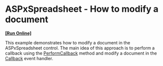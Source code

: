 # ASPxSpreadsheet - How to modify a document
<!-- run online -->
**[[Run Online]](https://codecentral.devexpress.com/192541102/)**
<!-- run online end -->

This example demonstrates how to modify a document in the ASPxSpreadsheet control.
The main idea of this approach is to perform a callback using the  [PerformCallback](https://docs.devexpress.com/AspNet/js-ASPxClientSpreadsheet.PerformCallback%28parameter%29) method and modify a document in the  [Callback](https://docs.devexpress.com/AspNet/DevExpress.Web.ASPxSpreadsheet.ASPxSpreadsheet.Callback) event handler. 
 
